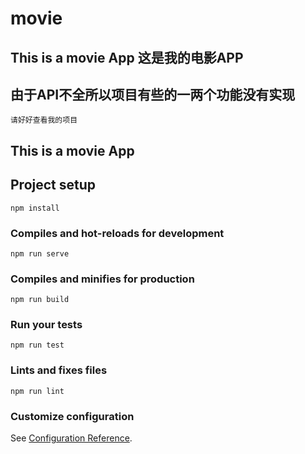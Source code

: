 # movie

## This is a movie App 这是我的电影APP

## 由于API不全所以项目有些的一两个功能没有实现

```
请好好查看我的项目
```

## This is a movie App

## Project setup
```
npm install
```

### Compiles and hot-reloads for development
```
npm run serve
```

### Compiles and minifies for production
```
npm run build
```

### Run your tests
```
npm run test
```

### Lints and fixes files
```
npm run lint
```

### Customize configuration
See [Configuration Reference](https://cli.vuejs.org/config/).

